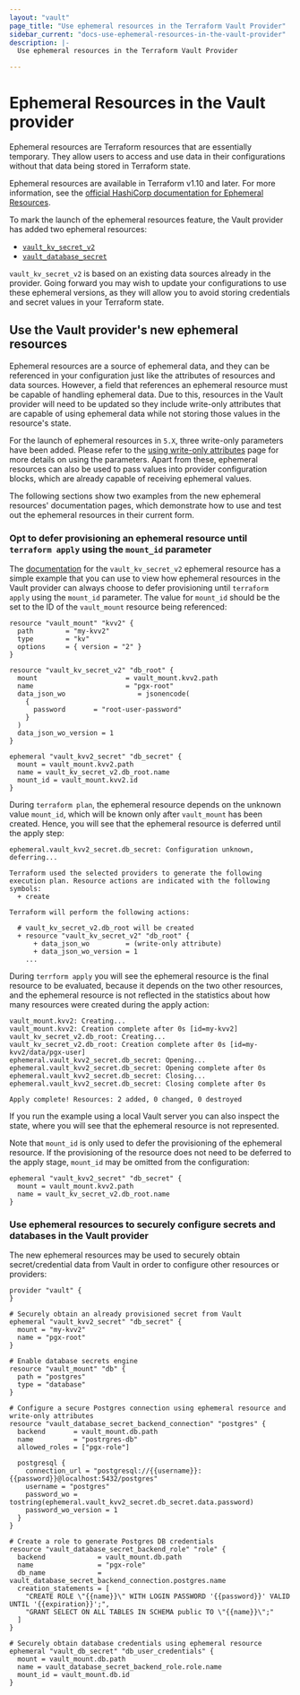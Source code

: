 ```yaml
---
layout: "vault"
page_title: "Use ephemeral resources in the Terraform Vault Provider"
sidebar_current: "docs-use-ephemeral-resources-in-the-vault-provider"
description: |-
  Use ephemeral resources in the Terraform Vault Provider

---
```


# Ephemeral Resources in the Vault provider

Ephemeral resources are Terraform resources that are essentially temporary. They allow users to access
and use data in their configurations without that data being stored in Terraform state.

Ephemeral resources are available in Terraform v1.10 and later. For more information, see the 
[official HashiCorp documentation for Ephemeral Resources](https://developer.hashicorp.com/terraform/language/resources/ephemeral).

To mark the launch of the ephemeral resources feature, the Vault provider has added two ephemeral resources:
- [`vault_kv_secret_v2`](https://registry.terraform.io/providers/hashicorp/vault/latest/docs/ephemeral-resources/kv_secret_v2)
- [`vault_database_secret`](https://registry.terraform.io/providers/hashicorp/vault/latest/docs/ephemeral-resources/database_secret)

`vault_kv_secret_v2` is based on an existing data sources already in the provider. Going forward
you may wish to update your configurations to use these ephemeral versions, as they will allow you
to avoid storing credentials and secret values in your Terraform state.

## Use the Vault provider's new ephemeral resources

Ephemeral resources are a source of ephemeral data, and they can be referenced in your
configuration just like the attributes of resources and data sources. However, a field that
references an ephemeral resource must be capable of handling ephemeral data. Due to this, resources
in the Vault provider will need to be updated so they include write-only attributes that are
capable of using ephemeral data while not storing those values in the resource's state.

For the launch of ephemeral resources in `5.X`, three write-only parameters have been added.
Please refer to the [using write-only attributes](https://registry.terraform.io/providers/hashicorp/vault/latest/docs/guides/using_write_only_attributes)
page for more details on using the parameters. Apart from these, ephemeral resources can also be used
to pass values into provider configuration blocks, which are already capable of receiving ephemeral values.

The following sections show two examples from the new ephemeral resources' documentation pages, which demonstrate
how to use and test out the ephemeral resources in their current form.


### Opt to defer provisioning an ephemeral resource until `terraform apply` using the `mount_id` parameter

The [documentation](https://registry.terraform.io/providers/hashicorp/vault/latest/docs/ephemeral-resources/kv_secret_v2)
for the `vault_kv_secret_v2` ephemeral resource has a simple example that you can use to view how ephemeral resources
in the Vault provider can always choose to defer provisioning until `terraform apply` using the `mount_id` parameter.
The value for `mount_id` should be the set to the ID of the `vault_mount` resource being referenced:

```hcl
resource "vault_mount" "kvv2" {
  path        = "my-kvv2"
  type        = "kv"
  options     = { version = "2" }
}

resource "vault_kv_secret_v2" "db_root" {
  mount                      = vault_mount.kvv2.path
  name                       = "pgx-root"
  data_json_wo                  = jsonencode(
    {
      password       = "root-user-password"
    }
  )
  data_json_wo_version = 1
}

ephemeral "vault_kvv2_secret" "db_secret" {
  mount = vault_mount.kvv2.path
  name = vault_kv_secret_v2.db_root.name
  mount_id = vault_mount.kvv2.id
}
```

During `terraform plan`, the ephemeral resource depends on the unknown value `mount_id`, which will
be known only after `vault_mount` has been created. Hence, you will see that the ephemeral resource
is deferred until the apply step:

```
ephemeral.vault_kvv2_secret.db_secret: Configuration unknown, deferring...

Terraform used the selected providers to generate the following execution plan. Resource actions are indicated with the following symbols:
  + create

Terraform will perform the following actions:

  # vault_kv_secret_v2.db_root will be created
  + resource "vault_kv_secret_v2" "db_root" {
      + data_json_wo         = (write-only attribute)
      + data_json_wo_version = 1
    ...
```

During `terrform apply` you will see the ephemeral resource is the final resource to be evaluated, because
it depends on the two other resources, and the ephemeral resource is not reflected in the statistics
about how many resources were created during the apply action:

```
vault_mount.kvv2: Creating...
vault_mount.kvv2: Creation complete after 0s [id=my-kvv2]
vault_kv_secret_v2.db_root: Creating...
vault_kv_secret_v2.db_root: Creation complete after 0s [id=my-kvv2/data/pgx-user]
ephemeral.vault_kvv2_secret.db_secret: Opening...
ephemeral.vault_kvv2_secret.db_secret: Opening complete after 0s
ephemeral.vault_kvv2_secret.db_secret: Closing...
ephemeral.vault_kvv2_secret.db_secret: Closing complete after 0s

Apply complete! Resources: 2 added, 0 changed, 0 destroyed
```

If you run the example using a local Vault server you can also inspect the state, where you will
see that the ephemeral resource is not represented.

Note that `mount_id` is only used to defer the provisioning of the ephemeral resource. 
If the provisioning of the resource does not need to be deferred to the apply stage, `mount_id` may
be omitted from the configuration:

```hcl
ephemeral "vault_kvv2_secret" "db_secret" {
  mount = vault_mount.kvv2.path
  name = vault_kv_secret_v2.db_root.name
}
```


### Use ephemeral resources to securely configure secrets and databases in the Vault provider

The new ephemeral resources may be used to securely obtain secret/credential data from Vault
in order to configure other resources or providers:

```hcl
provider "vault" {
}

# Securely obtain an already provisioned secret from Vault
ephemeral "vault_kvv2_secret" "db_secret" {
  mount = "my-kvv2"
  name = "pgx-root"
}

# Enable database secrets engine
resource "vault_mount" "db" {
  path = "postgres"
  type = "database"
}

# Configure a secure Postgres connection using ephemeral resource and write-only attributes
resource "vault_database_secret_backend_connection" "postgres" {
  backend       = vault_mount.db.path
  name          = "postrgres-db"
  allowed_roles = ["pgx-role"]

  postgresql {
    connection_url = "postgresql://{{username}}:{{password}}@localhost:5432/postgres"
    username = "postgres"
    password_wo = tostring(ephemeral.vault_kvv2_secret.db_secret.data.password)
    password_wo_version = 1
  }
}

# Create a role to generate Postgres DB credentials
resource "vault_database_secret_backend_role" "role" {
  backend             = vault_mount.db.path
  name                = "pgx-role"
  db_name             = vault_database_secret_backend_connection.postgres.name
  creation_statements = [
    "CREATE ROLE \"{{name}}\" WITH LOGIN PASSWORD '{{password}}' VALID UNTIL '{{expiration}}';",
    "GRANT SELECT ON ALL TABLES IN SCHEMA public TO \"{{name}}\";"
  ]
}

# Securely obtain database credentials using ephemeral resource
ephemeral "vault_db_secret" "db_user_credentials" {
  mount = vault_mount.db.path
  name = vault_database_secret_backend_role.role.name
  mount_id = vault_mount.db.id
}
```
